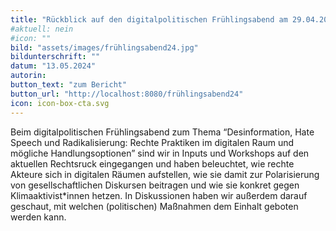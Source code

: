 ```yaml
---
title: "Rückblick auf den digitalpolitischen Frühlingsabend am 29.04.2024"
#aktuell: nein
#icon: ""
bild: "assets/images/frühlingsabend24.jpg"
bildunterschrift: ""
datum: "13.05.2024"
autorin: 
button_text: "zum Bericht"
button_url: "http://localhost:8080/frühlingsabend24"
icon: icon-box-cta.svg
---
```

Beim digitalpolitischen Frühlingsabend zum Thema “Desinformation, Hate Speech und Radikalisierung: Rechte Praktiken im digitalen Raum und mögliche Handlungsoptionen” sind wir in Inputs und Workshops auf den aktuellen Rechtsruck eingegangen und haben beleuchtet, wie rechte Akteure sich in digitalen Räumen aufstellen, wie sie damit zur Polarisierung von gesellschaftlichen Diskursen beitragen und wie sie konkret gegen Klimaaktivist*innen hetzen. In Diskussionen haben wir außerdem darauf geschaut, mit welchen (politischen) Maßnahmen dem Einhalt geboten werden kann.


